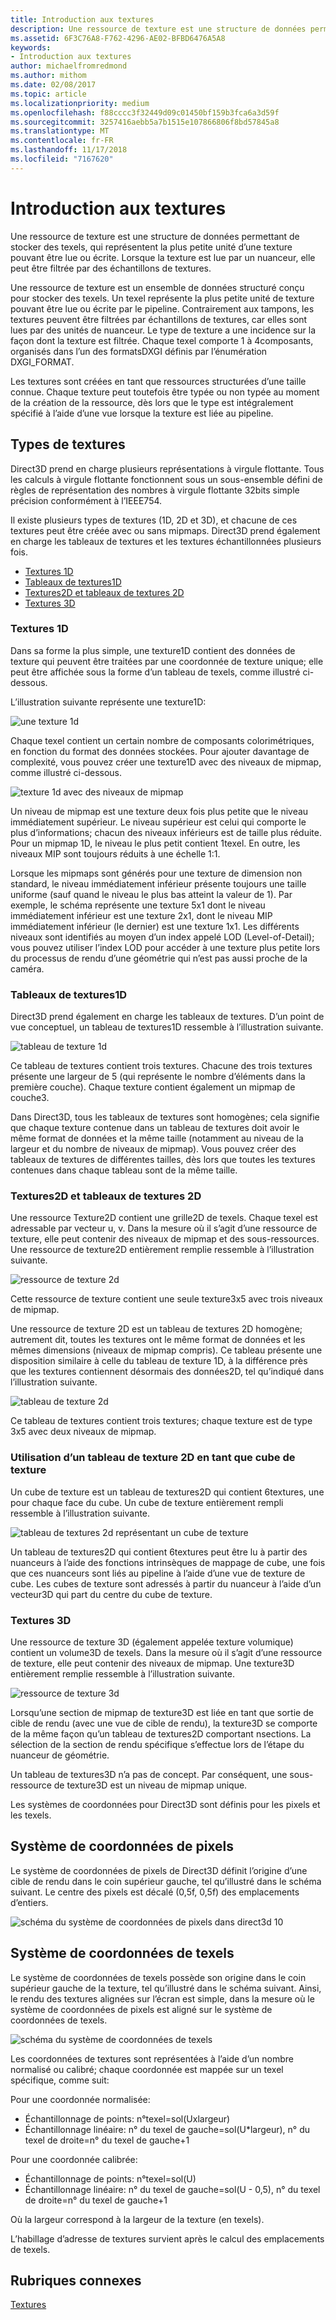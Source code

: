 ```yaml
---
title: Introduction aux textures
description: Une ressource de texture est une structure de données permettant de stocker des texels, qui représentent la plus petite unité d’une texture pouvant être lue ou écrite. Lorsque la texture est lue par un nuanceur, elle peut être filtrée par des échantillons de textures.
ms.assetid: 6F3C76A8-F762-4296-AE02-BFBD6476A5A8
keywords:
- Introduction aux textures
author: michaelfromredmond
ms.author: mithom
ms.date: 02/08/2017
ms.topic: article
ms.localizationpriority: medium
ms.openlocfilehash: f88cccc3f32449d09c01450bf159b3fca6a3d59f
ms.sourcegitcommit: 3257416aebb5a7b1515e107866806f8bd57845a8
ms.translationtype: MT
ms.contentlocale: fr-FR
ms.lasthandoff: 11/17/2018
ms.locfileid: "7167620"
---
```

# <a name="introduction-to-textures"></a>Introduction aux textures


Une ressource de texture est une structure de données permettant de stocker des texels, qui représentent la plus petite unité d’une texture pouvant être lue ou écrite. Lorsque la texture est lue par un nuanceur, elle peut être filtrée par des échantillons de textures.

Une ressource de texture est un ensemble de données structuré conçu pour stocker des texels. Un texel représente la plus petite unité de texture pouvant être lue ou écrite par le pipeline. Contrairement aux tampons, les textures peuvent être filtrées par échantillons de textures, car elles sont lues par des unités de nuanceur. Le type de texture a une incidence sur la façon dont la texture est filtrée. Chaque texel comporte 1 à 4composants, organisés dans l’un des formatsDXGI définis par l’énumération DXGI\_FORMAT.

Les textures sont créées en tant que ressources structurées d’une taille connue. Chaque texture peut toutefois être typée ou non typée au moment de la création de la ressource, dès lors que le type est intégralement spécifié à l’aide d’une vue lorsque la texture est liée au pipeline.

## <a name="span-idtexturetypesspanspan-idtexturetypesspanspan-idtexturetypesspantexture-types"></a><span id="Texture_Types"></span><span id="texture_types"></span><span id="TEXTURE_TYPES"></span>Types de textures


Direct3D prend en charge plusieurs représentations à virgule flottante. Tous les calculs à virgule flottante fonctionnent sous un sous-ensemble défini de règles de représentation des nombres à virgule flottante 32bits simple précision conformément à l’IEEE754.

Il existe plusieurs types de textures (1D, 2D et 3D), et chacune de ces textures peut être créée avec ou sans mipmaps. Direct3D prend également en charge les tableaux de textures et les textures échantillonnées plusieurs fois.

-   [Textures 1D](#texture1d-resource)
-   [Tableaux de textures1D](#texture1d-array-resource)
-   [Textures2D et tableaux de textures 2D](#texture2d-resource)
-   [Textures 3D](#texture3d-resource)

### <a name="span-idtexture1dresourcespanspan-idtexture1dresourcespanspan-idtexture1dresourcespanspan-idtexture1d-resourcespan1d-textures"></a><span id="Texture1D_Resource"></span><span id="texture1d_resource"></span><span id="TEXTURE1D_RESOURCE"></span><span id="texture1d-resource"></span>Textures 1D

Dans sa forme la plus simple, une texture1D contient des données de texture qui peuvent être traitées par une coordonnée de texture unique; elle peut être affichée sous la forme d’un tableau de texels, comme illustré ci-dessous.

L’illustration suivante représente une texture1D:

![une texture 1d](images/d3d10-1d-texture.png)

Chaque texel contient un certain nombre de composants colorimétriques, en fonction du format des données stockées. Pour ajouter davantage de complexité, vous pouvez créer une texture1D avec des niveaux de mipmap, comme illustré ci-dessous.

![texture 1d avec des niveaux de mipmap](images/d3d10-resource-texture1d.png)

Un niveau de mipmap est une texture deux fois plus petite que le niveau immédiatement supérieur. Le niveau supérieur est celui qui comporte le plus d’informations; chacun des niveaux inférieurs est de taille plus réduite. Pour un mipmap 1D, le niveau le plus petit contient 1texel. En outre, les niveaux MIP sont toujours réduits à une échelle 1:1.

Lorsque les mipmaps sont générés pour une texture de dimension non standard, le niveau immédiatement inférieur présente toujours une taille uniforme (sauf quand le niveau le plus bas atteint la valeur de 1). Par exemple, le schéma représente une texture 5x1 dont le niveau immédiatement inférieur est une texture 2x1, dont le niveau MIP immédiatement inférieur (le dernier) est une texture 1x1. Les différents niveaux sont identifiés au moyen d’un index appelé LOD (Level-of-Detail); vous pouvez utiliser l’index LOD pour accéder à une texture plus petite lors du processus de rendu d’une géométrie qui n’est pas aussi proche de la caméra.

### <a name="span-idtexture1darrayresourcespanspan-idtexture1darrayresourcespanspan-idtexture1darrayresourcespanspan-idtexture1d-array-resourcespan1d-texture-arrays"></a><span id="Texture1D_Array_Resource"></span><span id="texture1d_array_resource"></span><span id="TEXTURE1D_ARRAY_RESOURCE"></span><span id="texture1d-array-resource"></span>Tableaux de textures1D

Direct3D prend également en charge les tableaux de textures. D’un point de vue conceptuel, un tableau de textures1D ressemble à l’illustration suivante.

![tableau de texture 1d](images/d3d10-resource-texture1darray.png)

Ce tableau de textures contient trois textures. Chacune des trois textures présente une largeur de 5 (qui représente le nombre d’éléments dans la première couche). Chaque texture contient également un mipmap de couche3.

Dans Direct3D, tous les tableaux de textures sont homogènes; cela signifie que chaque texture contenue dans un tableau de textures doit avoir le même format de données et la même taille (notamment au niveau de la largeur et du nombre de niveaux de mipmap). Vous pouvez créer des tableaux de textures de différentes tailles, dès lors que toutes les textures contenues dans chaque tableau sont de la même taille.

### <a name="span-idtexture2dresourcespanspan-idtexture2dresourcespanspan-idtexture2dresourcespanspan-idtexture2d-resourcespan2d-textures-and-2d-texture-arrays"></a><span id="Texture2D_Resource"></span><span id="texture2d_resource"></span><span id="TEXTURE2D_RESOURCE"></span><span id="texture2d-resource"></span>Textures2D et tableaux de textures 2D

Une ressource Texture2D contient une grille2D de texels. Chaque texel est adressable par vecteur u, v. Dans la mesure où il s’agit d’une ressource de texture, elle peut contenir des niveaux de mipmap et des sous-ressources. Une ressource de texture2D entièrement remplie ressemble à l’illustration suivante.

![ressource de texture 2d](images/d3d10-resource-texture2d.png)

Cette ressource de texture contient une seule texture3x5 avec trois niveaux de mipmap.

Une ressource de texture 2D est un tableau de textures 2D homogène; autrement dit, toutes les textures ont le même format de données et les mêmes dimensions (niveaux de mipmap compris). Ce tableau présente une disposition similaire à celle du tableau de texture 1D, à la différence près que les textures contiennent désormais des données2D, tel qu’indiqué dans l’illustration suivante.

![tableau de texture 2d](images/d3d10-resource-texture2darray.png)

Ce tableau de textures contient trois textures; chaque texture est de type 3x5 avec deux niveaux de mipmap.

### <a name="span-idtexture2darrayresourceasatexturecubespanspan-idtexture2darrayresourceasatexturecubespanspan-idtexture2darrayresourceasatexturecubespanusing-a-2d-texture-array-as-a-texture-cube"></a><span id="Texture2DArray_Resource_as_a_Texture_Cube"></span><span id="texture2darray_resource_as_a_texture_cube"></span><span id="TEXTURE2DARRAY_RESOURCE_AS_A_TEXTURE_CUBE"></span>Utilisation d’un tableau de texture 2D en tant que cube de texture

Un cube de texture est un tableau de textures2D qui contient 6textures, une pour chaque face du cube. Un cube de texture entièrement rempli ressemble à l’illustration suivante.

![tableau de textures 2d représentant un cube de texture](images/d3d10-resource-texturecube.png)

Un tableau de textures2D qui contient 6textures peut être lu à partir des nuanceurs à l’aide des fonctions intrinsèques de mappage de cube, une fois que ces nuanceurs sont liés au pipeline à l’aide d’une vue de texture de cube. Les cubes de texture sont adressés à partir du nuanceur à l’aide d’un vecteur3D qui part du centre du cube de texture.

### <a name="span-idtexture3dresourcespanspan-idtexture3dresourcespanspan-idtexture3dresourcespanspan-idtexture3d-resourcespan3d-textures"></a><span id="Texture3D_Resource"></span><span id="texture3d_resource"></span><span id="TEXTURE3D_RESOURCE"></span><span id="texture3d-resource"></span>Textures 3D

Une ressource de texture 3D (également appelée texture volumique) contient un volume3D de texels. Dans la mesure où il s’agit d’une ressource de texture, elle peut contenir des niveaux de mipmap. Une texture3D entièrement remplie ressemble à l’illustration suivante.

![ressource de texture 3d](images/d3d10-resource-texture3d.png)

Lorsqu’une section de mipmap de texture3D est liée en tant que sortie de cible de rendu (avec une vue de cible de rendu), la texture3D se comporte de la même façon qu’un tableau de textures2D comportant nsections. La sélection de la section de rendu spécifique s’effectue lors de l’étape du nuanceur de géométrie.

Un tableau de textures3D n’a pas de concept. Par conséquent, une sous-ressource de texture3D est un niveau de mipmap unique.

Les systèmes de coordonnées pour Direct3D sont définis pour les pixels et les texels.

## <a name="span-idpixelspanspan-idpixelspanspan-idpixelspanpixel-coordinate-system"></a><span id="Pixel"></span><span id="pixel"></span><span id="PIXEL"></span>Système de coordonnées de pixels


Le système de coordonnées de pixels de Direct3D définit l’origine d’une cible de rendu dans le coin supérieur gauche, tel qu’illustré dans le schéma suivant. Le centre des pixels est décalé (0,5f, 0,5f) des emplacements d’entiers.

![schéma du système de coordonnées de pixels dans direct3d 10](images/d3d10-coordspix10.png)

## <a name="span-idtexelspanspan-idtexelspanspan-idtexelspantexel-coordinate-system"></a><span id="Texel"></span><span id="texel"></span><span id="TEXEL"></span>Système de coordonnées de texels


Le système de coordonnées de texels possède son origine dans le coin supérieur gauche de la texture, tel qu’illustré dans le schéma suivant. Ainsi, le rendu des textures alignées sur l’écran est simple, dans la mesure où le système de coordonnées de pixels est aligné sur le système de coordonnées de texels.

![schéma du système de coordonnées de texels](images/d3d10-coordstex10.png)

Les coordonnées de textures sont représentées à l’aide d’un nombre normalisé ou calibré; chaque coordonnée est mappée sur un texel spécifique, comme suit:

Pour une coordonnée normalisée:

-   Échantillonnage de points: n°texel=sol(Uxlargeur)
-   Échantillonnage linéaire: n° du texel de gauche=sol(U*largeur), n° du texel de droite=n° du texel de gauche+1

Pour une coordonnée calibrée:

-   Échantillonnage de points: n°texel=sol(U)
-   Échantillonnage linéaire: n° du texel de gauche=sol(U - 0,5), n° du texel de droite=n° du texel de gauche+1

Où la largeur correspond à la largeur de la texture (en texels).

L’habillage d’adresse de textures survient après le calcul des emplacements de texels.

## <a name="span-idrelated-topicsspanrelated-topics"></a><span id="related-topics"></span>Rubriques connexes


[Textures](textures.md)
